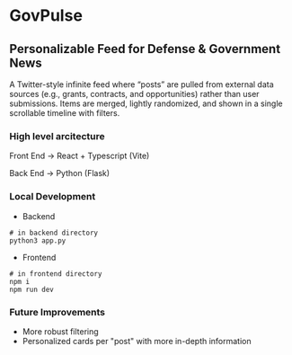 # GovPulse
## Personalizable Feed for Defense & Government News


A Twitter-style infinite feed where “posts” are pulled from external data sources (e.g., grants, contracts, and opportunities) rather than user submissions. Items are merged, lightly randomized, and shown in a single scrollable timeline with filters.


### High level arcitecture
Front End -> React + Typescript (Vite)

Back End -> Python (Flask)


### Local Development 
- Backend

```
# in backend directory
python3 app.py
```

- Frontend

```
# in frontend directory
npm i
npm run dev
```


### Future Improvements
- More robust filtering
- Personalized cards per "post" with more in-depth information
